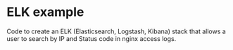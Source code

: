 # ELK example

Code to create an ELK (Elasticsearch, Logstash, Kibana) stack that allows a user to search by IP and Status code in nginx access logs.
